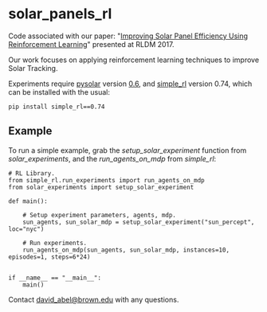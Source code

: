 # solar_panels_rl
Code associated with our paper:
"[Improving Solar Panel Efficiency Using Reinforcement Learning](http://cs.brown.edu/~dabel/papers/solarl.pdf)" presented at RLDM 2017.

Our work focuses on applying reinforcement learning techniques to improve Solar Tracking.

Experiments require [pysolar](http://pysolar.org/) version [0.6](https://github.com/pingswept/pysolar/releases/tag/0.6), and [simple_rl](https://github.com/david-abel/simple_rl) version 0.74, which can be installed with the usual:

	pip install simple_rl==0.74


## Example

To run a simple example, grab the _setup_solar_experiment_ function from _solar_experiments_, and the _run_agents_on_mdp_ from _simple_rl_:


	# RL Library.
	from simple_rl.run_experiments import run_agents_on_mdp
	from solar_experiments import setup_solar_experiment

	def main():

	    # Setup experiment parameters, agents, mdp.
	    sun_agents, sun_solar_mdp = setup_solar_experiment("sun_percept", loc="nyc")

	    # Run experiments.
	    run_agents_on_mdp(sun_agents, sun_solar_mdp, instances=10, episodes=1, steps=6*24)

	    
	if __name__ == "__main__":
	    main()


Contact david_abel@brown.edu with any questions.
